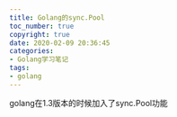 ```yaml
---
title: Golang的sync.Pool
toc_number: true
copyright: true
date: 2020-02-09 20:36:45
categories:
- Golang学习笔记
tags:
- golang
---
```


golang在1.3版本的时候加入了sync.Pool功能